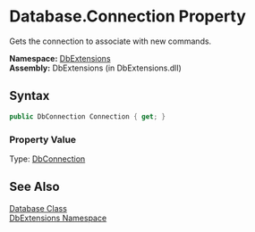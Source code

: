 Database.Connection Property
============================
Gets the connection to associate with new commands.

**Namespace:** [DbExtensions][1]  
**Assembly:** DbExtensions (in DbExtensions.dll)

Syntax
------

```csharp
public DbConnection Connection { get; }
```

### Property Value
Type: [DbConnection][2]

See Also
--------
[Database Class][3]  
[DbExtensions Namespace][1]  

[1]: ../README.md
[2]: http://msdn.microsoft.com/en-us/library/c790zwhc
[3]: README.md